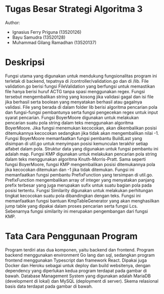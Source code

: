 # Tugas Besar Strategi Algoritma 3

Author:
- Ignasius Ferry Priguna (13520126)
- Bayu Samudra (13520128)
- Muhammad Gilang Ramadhan (13520137)

# Deskripsi
Fungsi utama yang digunakan untuk mendukung fungsionalitas program ini terletak di backend, tepatnya di /controller/validation.go dan di /lib. File validation.go berisi fungsi FileValidation yang berfungsi untuk memastikan file hanya berisi huruf ACTG tanpa spasi menggunakan regex. Fungsi tersebut mengembalikan string yang kosong jika validasi gagal dan isi file jika berhasil serta boolean yang menyatakan berhasil atau gagalnya validasi.
File yang berada di dalam folder lib berisi algoritma pencarian pola dan fungsi-fungsi pembantunya serta fungsi pengecekan regex untuk input syarat pencarian. Fungsi BoyerMoore digunakan untuk melakukan pencarian suatu pola string dalam teks menggunakan algoritma BoyerMoore. Jika fungsi menemukan kecocokan, akan dikembalikan posisi ditemukannya kecocokan sedangkan jika tidak akan mengembalikan nilai -1. Fungsi BoyerMoore memanfaatkan fungsi pembantu BuildLast yang disimpan di util.go untuk menyimpan posisi kemunculan terakhir setiap alfabet dalam pola. Struktur data yang digunakan untuk fungsi pembantu ini adalah map.
Fungsi KMP digunakan untuk melakukan pencarian pola string dalam teks menggunakan algoritma Knuth-Morris-Pratt.  Sama seperti fungsi BoyerMoore, fungsi KMP mengembalikan posisi ditemukannya pola jika kecocokan ditemukan dan -1 jika tidak ditemukan. Fungsi ini memanfaatkan fungsi pembantu PrefixFunction yang tersimpan di util.go. PrefixFunction mengembalikan array of integer yang menyatakan panjang prefix terbesar yang juga merupakan sufix untuk suatu bagian pola pada posisi tertentu.
Fungsi Similarity digunakan untuk melakukan perhitungan tingkat kecocokan suatu pola dibandingkan dengan teks. Fungsi ini memanfaatkan fungsi bantuan KmpTableGenerator yang akan menghasilkan jump table yang dipakai dalam proses pencarian serta fungsi Lcs. Sebenarnya fungsi similarity ini merupakan pengembangan dari fungsi KMP.

# Tata Cara Penggunaan Program
Program terdiri atas dua komponen, yaitu backend dan frontend. Program backend  menggunakan environment Go lang dan sql, sedangkan program frontend menggunakan Typescript dan framework React. Dipakai juga Docker dan Heroku sebagai untuk deploy dan build websitenya, dengan  dependency yang diperlukan kedua program terdapat pada gambar di bawah. Database Management System yang digunakan adalah MariaDB (development di lokal) dan MySQL  (deployment di server). Skema relasional basis data terdapat pada gambar di bawah.
